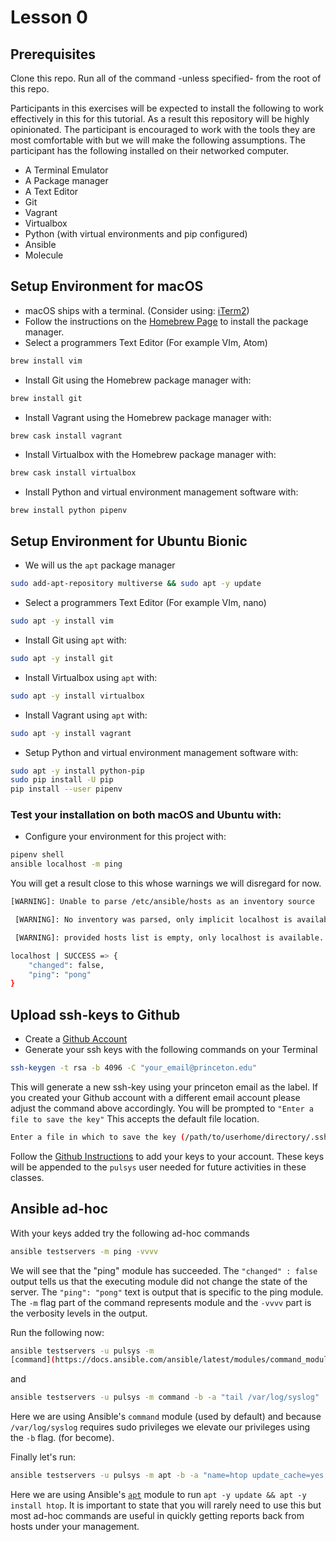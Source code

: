 # Lesson 0

## Prerequisites

Clone this repo. Run all of the command -unless specified- from the root of this
repo.

Participants in this exercises will be expected to install the following to work
effectively in this for this tutorial. As a result this repository will be
highly opinionated. The participant is encouraged to work with the tools they
are most comfortable with but we will make the following assumptions. The
participant has the following installed on their networked computer.

* A Terminal Emulator
* A Package manager
* A Text Editor
* Git
* Vagrant
* Virtualbox
* Python (with virtual environments and pip configured)
* Ansible
* Molecule

## Setup Environment for macOS

* macOS ships with a terminal. (Consider using:
  [iTerm2](https://www.iterm2.com/index.html))
* Follow the instructions on the [Homebrew Page](https://brew.sh/) to install
  the package manager.
* Select a programmers Text Editor (For example VIm, Atom)
```bash
brew install vim
```
* Install Git using the Homebrew package manager with:
```bash
brew install git
```
* Install Vagrant using the Homebrew package manager with:
```bash
brew cask install vagrant
```
* Install Virtualbox with the Homebrew package manager with:
```bash
brew cask install virtualbox
```
* Install Python and virtual environment management software with:
```
brew install python pipenv
```

## Setup Environment for Ubuntu Bionic

* We will us the `apt` package manager
```bash
sudo add-apt-repository multiverse && sudo apt -y update
```
* Select a programmers Text Editor (For example VIm, nano)
```bash
sudo apt -y install vim
```
* Install Git using `apt` with:
```bash
sudo apt -y install git
```
* Install Virtualbox using `apt` with:
```bash
sudo apt -y install virtualbox
```
* Install Vagrant using `apt` with:
```bash
sudo apt -y install vagrant
```
* Setup Python and virtual environment management software with:
```bash
sudo apt -y install python-pip
sudo pip install -U pip
pip install --user pipenv
```

### Test your installation on both macOS and Ubuntu with:

* Configure your environment for this project with:
```bash
pipenv shell
ansible localhost -m ping
```

You will get a result close to this whose warnings we will disregard for now.

```bash
[WARNING]: Unable to parse /etc/ansible/hosts as an inventory source

 [WARNING]: No inventory was parsed, only implicit localhost is available

 [WARNING]: provided hosts list is empty, only localhost is available. Note that the implicit localhost does not match 'all'

localhost | SUCCESS => {
    "changed": false,
    "ping": "pong"
}
```

## Upload ssh-keys to Github

* Create a [Github Account](https://github.com)
* Generate your ssh keys with the following commands on your Terminal
```bash
ssh-keygen -t rsa -b 4096 -C "your_email@princeton.edu"
```

This will generate a new ssh-key using your princeton email as the label. If you
created your Github account with a different email account please adjust the
command above accordingly. You will be prompted to `"Enter a file to save the
key"` This accepts the default file location.

```bash
Enter a file in which to save the key (/path/to/userhome/directory/.ssh/id_rsa): [Press enter]
```

Follow the [Github
Instructions](https://help.github.com/articles/adding-a-new-ssh-key-to-your-github-account/)
to add your keys to your account. These keys will be appended to the `pulsys`
user needed for future activities in these classes.

## Ansible ad-hoc

With your keys added try the following ad-hoc commands

```bash
ansible testservers -m ping -vvvv
```

We will see that the "ping" module has succeeded. The `"changed" : false` output
tells us that the executing module did not change the state of the server. The
`"ping": "pong"` text is output that is specific to the ping module. The `-m`
flag part of the command represents module and the `-vvvv` part is the verbosity
levels in the output.

Run the following now:

```bash
ansible testservers -u pulsys -m
[command](https://docs.ansible.com/ansible/latest/modules/command_module.html#command-module) -a uptime
```

and

```bash
ansible testservers -u pulsys -m command -b -a "tail /var/log/syslog"
```

Here we are using Ansible's `command` module (used by default) and because
`/var/log/syslog` requires sudo privileges we elevate our privileges using the
`-b` flag. (for become).

Finally let's run:

```bash
ansible testservers -u pulsys -m apt -b -a "name=htop update_cache=yes state=present"
```

Here we are using Ansible's [`apt`](https://docs.ansible.com/ansible/latest/modules/apt_module.html?highlight=apt) module to run `apt -y update && apt -y install
htop`. It is important to state that you will rarely need to use this but most
ad-hoc commands are useful in quickly getting reports back from hosts under your
management.
